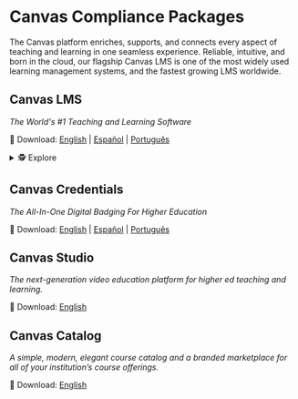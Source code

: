 # Canvas Compliance Packages

The Canvas platform enriches, supports, and connects every aspect of teaching and learning in one seamless experience. Reliable, intuitive, and born in the cloud, our flagship Canvas LMS is one of the most widely used learning management systems, and the fastest growing LMS worldwide.

## Canvas LMS

_The World's #1 Teaching and Learning Software_

💾 Download:
[English](https://inst.bid/canvas/lms/dl) | [Español](https://inst.bid/es-la/canvas/lms/dl) | [Português](https://inst.bid/pt-br/canvas/lms/dl)

<details>
<summary>🕵️ Explore</summary>

| Amazon Web Services | |
| ---------------- | - |
| CSA CAIQ | [AWS CAIQ v4.0.2.pdf](https://github.com/thedannywahl/instructure-security-package/raw/canvas-lms/Amazon%20Web%20Services/AWS%20CAIQ%20v4.0.2.pdf)
| Cyber Essentials Plus Certificate  | [AWS CE Plus Certificate.pdf](https://github.com/thedannywahl/instructure-security-package/raw/canvas-lms/Amazon%20Web%20Services/AWS%20CE%20Plus%20Certificate.pdf)
| CSA Star Level 2 Certificate | [AWS CSA Star Level 2 Certificate.pdf](https://github.com/thedannywahl/instructure-security-package/raw/canvas-lms/Amazon%20Web%20Services/AWS%20CSA%20Star%20Level%202%20Certificate.pdf)
| ISO 27001 Certificate | [AWS ISO 27001 Certificate.pdf](https://github.com/thedannywahl/instructure-security-package/raw/canvas-lms/Amazon%20Web%20Services/AWS%20ISO%2027001%20Certificate.pdf)
| ISO 9001 Certificate | [AWS ISO 9001 Certificate.pdf](https://github.com/thedannywahl/instructure-security-package/raw/canvas-lms/Amazon%20Web%20Services/AWS%20ISO%209001%20Certificate.pdf)
| SOC 3 | [AWS SOC 3.pdf](https://github.com/thedannywahl/instructure-security-package/raw/canvas-lms/Amazon%20Web%20Services/AWS%20SOC%203.pdf)


| Instructure | |
| ---------------- | - |
| Business Continuity White Paper  | [Instructure Business Continuity & Disaster Recovery.pdf](https://github.com/thedannywahl/instructure-security-package/raw/canvas-lms/Instructure/Instructure%20Business%20Continuity%20%26%20Disaster%20Recovery.pdf)
| CAIQ | [Instructure CAIQ.xlsx](https://github.com/thedannywahl/instructure-security-package/raw/canvas-lms/Instructure/Instructure%20CAIQ.xlsx)
| CSA Star Certificate | [Instructure CSA Star Certificate.pdf](https://github.com/thedannywahl/instructure-security-package/raw/canvas-lms/Instructure/Instructure%20CSA%20STAR%20Certificate.pdf)
| Cyber Essentials+ Certificate | [Instructure Cyber Essentials Plus.pdf](https://github.com/thedannywahl/instructure-security-package/raw/canvas-lms/Instructure/Instructure%20Cyber%20Essentials%20Plus.pdf)
| Certificate of Insurance (global) | [Instructure Global COI.pdf](https://github.com/thedannywahl/instructure-security-package/raw/canvas-lms/Instructure/Instructure%20Global%20COI.pdf)
| Certificate of Insurance (US) | [Instructure Inc COI.pdf](https://github.com/thedannywahl/instructure-security-package/raw/canvas-lms/Instructure/Instructure%20Inc%20COI.pdf)
| ISO 27001 Certificate | [Instructure ISO 27001 Compliance Certificate.pdf](https://github.com/thedannywahl/instructure-security-package/raw/canvas-lms/Instructure/Instructure%20ISO%2027001%20Compliance%20Certificate.pdf)
| Quality Assurance White Paper | [Instructure Quality Assurance Program.pdf](https://github.com/thedannywahl/instructure-security-package/raw/canvas-lms/Instructure/Instructure%20Quality%20Assurance%20Program.pdf)
| Security White Paper | [Instructure Security Overview.pdf](https://github.com/thedannywahl/instructure-security-package/raw/canvas-lms/Instructure/Instructure%20Security%20Overview.pdf)

| Canvas LMS | |
| ---------------- | - |
| Architecture White Paper | [Canvas LMS Architecture.pdf](https://github.com/thedannywahl/instructure-security-package/raw/canvas-lms/Canvas%20LMS/Canvas%20LMS%20Architecture.pdf)
| HECVAT Full v3.0.4  | [Canvas LMS HECVAT Full.xlsx](https://github.com/thedannywahl/instructure-security-package/raw/canvas-lms/Canvas%20LMS/Canvas%20LMS%20HECVAT%20Full.xlsx)
| SOC 3 | [Canvas LMS SOC 3.pdf](https://github.com/thedannywahl/instructure-security-package/raw/canvas-lms/Canvas%20LMS/Canvas%20LMS%20SOC%203.pdf)
| TX-RAMP Certificate | [Canvas LMS TX-RAMP Level 2 Certification.pdf](https://github.com/thedannywahl/instructure-security-package/raw/canvas-lms/Canvas%20LMS/Canvas%20LMS%20TX-RAMP%20Level%202%20Certification.pdf)
| Security Audit White Paper | [Canvas Security Audit Report.pdf](https://github.com/thedannywahl/instructure-security-package/blob/canvas-lms/Canvas%20LMS/Canvas%20Security%20Audit%20Report.pdf)

</details>

## Canvas Credentials

_The All-In-One Digital Badging For Higher Education_

💾 Download:
[English](https://inst.bid/canvas/credentials/dl) | [Español](https://inst.bid/es-la/canvas/credentials/dl) | [Português](https://inst.bid/pt-br/canvas/credentials/dl)

## Canvas Studio

_The next-generation video education platform for higher ed teaching and learning._

💾 Download: [English](https://inst.bid/canvas/studio/dl)

## Canvas Catalog

_A simple, modern, elegant course catalog and a branded marketplace for all of your institution’s course offerings._

💾 Download: [English](https://inst.bid/canvas/catalog/dl)
